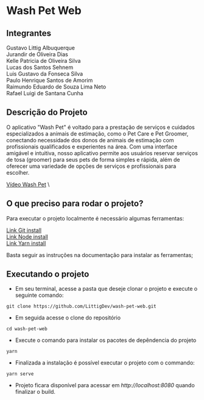 # Wash Pet Web

## Integrantes
Gustavo Littig Albuquerque \
Jurandir de Oliveira Dias \
Kelle Patricia de Oliveira Silva \
Lucas dos Santos Sehnem \
Luis Gustavo da Fonseca Silva \
Paulo Henrique Santos de Amorim \
Raimundo Eduardo de Souza Lima Neto \
Rafael Luigi de Santana Cunha

## Descrição do Projeto

O  aplicativo  "Wash  Pet"  é  voltado  para  a  prestação  de  serviços  e  cuidados 
especializados a animais de estimação, como o Pet Care e Pet Groomer, conectando 
necessidade  dos  donos  de  animais  de  estimação  com  profissionais  qualificados  e 
experientes na área. Com uma interface amigável e intuitiva, nosso aplicativo permite 
aos usuários reservar serviços de tosa (groomer) para seus pets de forma simples e 
rápida, além de oferecer uma variedade de opções de serviços e profissionais para 
escolher.

[Vídeo Wash Pet](https://youtu.be/JxccTiHWkxM) \

## O que preciso para rodar o projeto?

Para executar o projeto localmente é necessário algumas ferramentas:

[Link Git install](https://git-scm.com/downloads) \
[Link Node install](https://nodejs.org/en/download) \
[Link Yarn install](https://classic.yarnpkg.com/lang/en/docs/install/#mac-stable)

Basta seguir as instruções na documentação para instalar as ferramentas;

## Executando o projeto

 - Em seu terminal, acesse a pasta que deseje clonar o projeto e execute o seguinte comando:
```
git clone https://github.com/LittigDev/wash-pet-web.git
```
 - Em seguida acesse o clone do repositório
```
cd wash-pet-web
```
 - Execute o comando para instalar os pacotes de depêndencia do projeto
```
yarn
```
- Finalizada a instalação é possível executar o projeto com o commando:
```
yarn serve
```
- Projeto ficara disponível para acessar em _http://localhost:8080_ quando finalizar o build.

